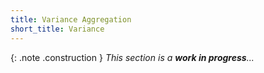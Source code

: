 ```yaml
---
title: Variance Aggregation
short_title: Variance
---
```


{: .note .construction }
_This section is a **work in progress**..._

<div style="min-height: 800px"></div>
